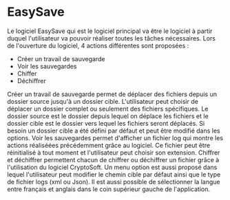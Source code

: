 # EasySave
Le logiciel EasySave qui est le logiciel principal va être le logiciel à partir duquel l'utilisateur va pouvoir réaliser toutes les tâches nécessaires.
Lors de l'ouverture du logiciel, 4 actions différentes sont proposées :
- Créer un travail de sauvegarde
- Voir les sauvegardes
- Chiffer
- Déchiffrer

Créer un travail de sauvegarde permet de déplacer des fichiers depuis un dossier source jusqu'à un dossier cible. L'utilisateur peut choisir de déplacer un dossier complet ou seulement des fichiers spécifiques. Le dossier source est le dossier depuis lequel on déplace les fichiers et le dossier cible est le dossier vers lequel les fichiers seront déplacés. Si besoin un dossier cible a été défini par défaut et peut être modifié dans les options.
Voir les sauvegardes permet d'afficher un fichier log qui montre les actions réaliséées précédemment grâce au logiciel. Ce fichier peut être réinitialisé à tout moment et l'utilisateur peut choisir son extension.
Chiffrer et déchiffrer permettent chacun de chiffrer ou déchiffrer un fichier grâce à l'utilisation du logiciel CryptoSoft.
Un menu option est aussi proposé dans lequel l'utilisateur peut modifier le chemin cible par défaut ainsi que le type de fichier logs (xml ou Json).
Il est aussi possible de sélectionner la langue entre français et anglais dans le coin supérieur gauche de l'application.
